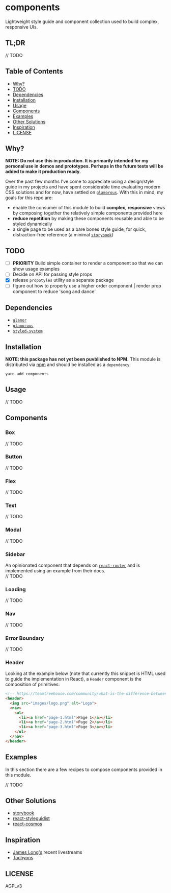 # components

Lightweight style guide and component collection used to build complex, responsive UIs.
<!-- Generic set of responsive React components intended to provide a consistent starting point when using in an application. -->

## TL;DR

// TODO

## Table of Contents
- [Why?](#why)
- [TODO](#todo)
- [Dependencies](#dependencies)
- [Installation](#installation)
- [Usage](#usage)
- [Components](#components)
- [Examples](#examples)
- [Other Solutions](#other-solutions)
- [Inspiration](#inspiration)
- [LICENSE](#license)

## Why?

**NOTE: Do not use this in production.  It is primarily intended for my personal use in demos and prototypes.  Perhaps in the future tests will be added to make it production ready.**

Over the past few months I've come to appreciate using a design/style guide in my projects and have spent considerable time evaluating modern CSS solutions and for now, have settled on [`glamorous`](https://github.com/paypal/glamorous).  With this in mind, my goals for this repo are:

- enable the consumer of this module to build **complex**, **responsive** views by composing together the relatively simple components provided here
- **reduce repetition** by making these components reusable and able to be styled dynamically
- a single page to be used as a bare bones style guide, for quick, distraction-free reference (a minimal [`storybook`](https://github.com/storybooks/storybook))

## TODO

- [ ] **PRIORITY** Build simple container to render a component so that we can show usage examples
- [ ] Decide on API for passing style props
- [x] release `propStyles` utility as a separate package
- [ ] figure out how to properly use a higher order component | render prop component to reduce 'song and dance'

## Dependencies

- [`glamor`](https://github.com/threepointone/glamor)
- [`glamorous`](https://github.com/paypal/glamorous)
- [`styled-system`](https://github.com/jxnblk/styled-system/)

## Installation

**NOTE: this package has not yet been puvblished to NPM.**
This module is distributed via [npm](https://npm.com) and should be installed as a `dependency`:

```
yarn add components
```

## Usage

// TODO

## Components

### Box

// TODO

### Button

// TODO

### Flex

// TODO

### Text

// TODO

### Modal

// TODO

### Sidebar

An opinionated component that depends on [`react-router`](https://reacttraining.com/react-router/) and is implemented using an example from their docs.  
// TODO

### Loading

// TODO

### Nav

// TODO

### Error Boundary

// TODO

### Header

Looking at the example below (note that currently this snippet is HTML used to guide the implementation in React), a `Header` component is the composition of primitives:

```html
<!-- https://teamtreehouse.com/community/what-is-the-difference-between-header-and-h1 -->
<header>
  <img src="images/logo.png" alt="Logo">
  <nav>
    <ul>
      <li><a href="page-1.html">Page 1</a></li>
      <li><a href="page-2.html">Page 2</a></li>
      <li><a href="page-3.html">Page 3</a></li>
    </ul>
  </nav>
</header>
```

## Examples

In this section there are a few recipes to compose components provided in this module.

// TODO

## Other Solutions

- [storybook](https://github.com/storybooks/storybook)
- [react-styleguidist](https://github.com/styleguidist/react-styleguidist)
- [react-cosmos](https://github.com/react-cosmos/react-cosmos)

## Inspiration

- [James Long's](https://github.com/jlongster) recent livestreams
- [Tachyons](http://github.com/tachyons-css/tachyons/)

## LICENSE

AGPLv3
